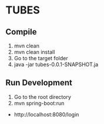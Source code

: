 # TUBES

## Compile
1. mvn clean
2. mvn clean install
3. Go to the target folder
4. java -jar tubes-0.0.1-SNAPSHOT.ja

## Run Development
1. Go to the root directory
2. mvn spring-boot:run

- http://localhost:8080/login

